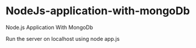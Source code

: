 # NodeJs-application-with-mongoDb
Node.js Application With MongoDb

Run the server on localhost using node app.js
